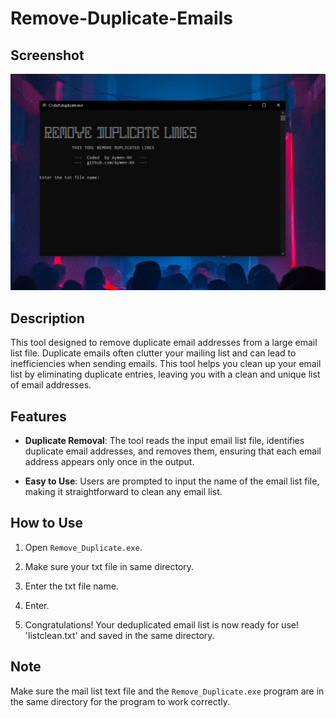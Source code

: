 # Remove-Duplicate-Emails

## Screenshot
![Alt Text](https://raw.githubusercontent.com/Aymen-XH/Remove-Duplicate-Emails/main/Screenshot.png)

## Description

This  tool designed to remove duplicate email addresses from a large email list file. Duplicate emails often clutter your mailing list and can lead to inefficiencies when sending emails. This tool helps you clean up your email list by eliminating duplicate entries, leaving you with a clean and unique list of email addresses.

## Features

- **Duplicate Removal**: The tool reads the input email list file, identifies duplicate email addresses, and removes them, ensuring that each email address appears only once in the output.

- **Easy to Use**: Users are prompted to input the name of the email list file, making it straightforward to clean any email list.

## How to Use

1. Open `Remove_Duplicate.exe`.

2. Make sure your txt file in same directory.

3. Enter the txt file name.

4. Enter.

5. Congratulations! Your deduplicated email list is now ready for use! 'listclean.txt' and saved in the same directory.

## Note

Make sure the mail list text file and the `Remove_Duplicate.exe` program are in the same directory for the program to work correctly.


